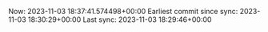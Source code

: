 Now: 2023-11-03 18:37:41.574498+00:00 Earliest commit since sync: 2023-11-03 18:30:29+00:00 Last sync: 2023-11-03 18:29:46+00:00
